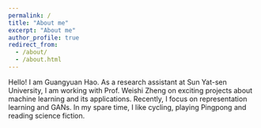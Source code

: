 ```yaml
---
permalink: /
title: "About me"
excerpt: "About me"
author_profile: true
redirect_from: 
  - /about/
  - /about.html
---
```


Hello! I am Guangyuan Hao. As a research assistant at Sun Yat-sen University, I am working with Prof. Weishi Zheng on exciting projects about machine learning and its applications. Recently, I focus on representation learning and GANs. In my spare time, I like cycling, playing Pingpong and reading science fiction. 
